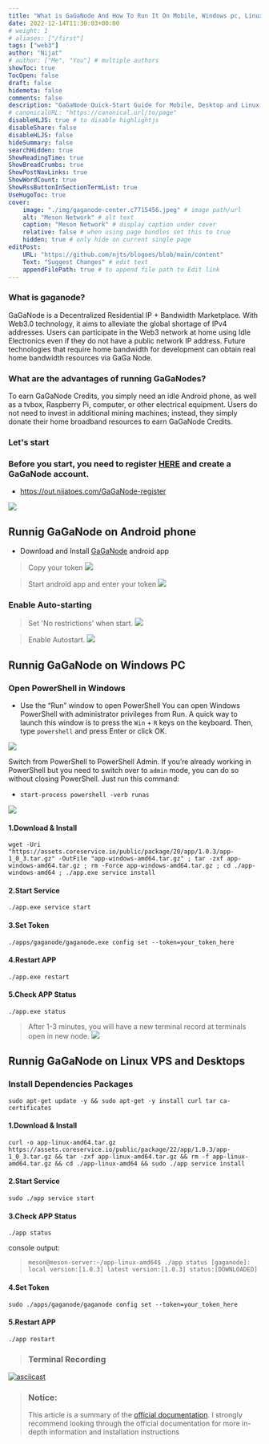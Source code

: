 ```yaml
---
title: "What is GaGaNode And How To Run It On Mobile, Windows pc, Linux Servers (Summarized)"
date: 2022-12-14T11:30:03+00:00
# weight: 1
# aliases: ["/first"]
tags: ["web3"]
author: "Nijat"
# author: ["Me", "You"] # multiple authors
showToc: true
TocOpen: false
draft: false
hidemeta: false
comments: false
description: "GaGaNode Quick-Start Guide for Mobile, Desktop and Linux Devices"
# canonicalURL: "https://canonical.url/to/page"
disableHLJS: true # to disable highlightjs
disableShare: false
disableHLJS: false
hideSummary: false
searchHidden: true
ShowReadingTime: true
ShowBreadCrumbs: true
ShowPostNavLinks: true
ShowWordCount: true
ShowRssButtonInSectionTermList: true
UseHugoToc: true
cover:
    image: "./img/gaganode-center.c7715456.jpeg" # image path/url
    alt: "Meson Network" # alt text
    caption: "Meson Network" # display caption under cover
    relative: false # when using page bundles set this to true
    hidden: true # only hide on current single page
editPost:
    URL: "https://github.com/njts/blogoes/blob/main/content"
    Text: "Suggest Changes" # edit text
    appendFilePath: true # to append file path to Edit link
---
```

### What is gaganode?

GaGaNode is a Decentralized Residential IP + Bandwidth Marketplace. With Web3.0 technology, it aims to alleviate the global shortage of IPv4 addresses. Users can participate in the Web3 network at home using Idle Electronics even if they do not have a public network IP address. Future technologies that require home bandwidth for development can obtain real home bandwidth resources via GaGa Node.

### What are the advantages of running GaGaNodes?

To earn GaGaNode Credits, you simply need an idle Android phone, as well as a tvbox, Raspberry Pi, computer, or other electrical equipment.
Users do not need to invest in additional mining machines; instead, they simply donate their home broadband resources to earn GaGaNode Credits.

### Let's start

### Before you start, you need to register [HERE](https://out.nijatoes.com/GaGaNode-register) and create a GaGaNode account.

- https://out.nijatoes.com/GaGaNode-register

![](/img/screenshot.png)

## Runnig GaGaNode on Android phone

- Download and Install [GaGaNode](https://assets.coreservice.io/public/package/32/gaganode/1.0.3/gaganode-1_0_3.apk) android app

> Copy your token
![](/img/install_run.c4bd2c82.png)

> Start android app and enter your token
 ![](/img/android-03.5ff0f04c.jpeg)

 ### Enable Auto-starting

 > Set 'No restrictions' when start.
 ![](/img/android-01.cbbe2b89.png)

 > Enable Autostart.
![](/img/android-02.47e56405.png)

## Runnig GaGaNode on Windows PC

### Open PowerShell in Windows

- Use the “Run” window to open PowerShell
You can open Windows PowerShell with administrator privileges from Run. A quick way to launch this window is to press the `Win` + `R` keys on the keyboard. Then, type `powershell` and press Enter or click OK.

![](/img/windows-03.c050e0c7.png)

Switch from PowerShell to PowerShell Admin. If you’re already working in PowerShell but you need to switch over to `admin` mode, you can do so without closing PowerShell. Just run this command:

- `start-process powershell -verb runas`

![](/img/windows-04.6eb30a24.png)

####  1.Download & Install

`wget -Uri "https://assets.coreservice.io/public/package/20/app/1.0.3/app-1_0_3.tar.gz" -OutFile "app-windows-amd64.tar.gz" ; tar -zxf app-windows-amd64.tar.gz ; rm -Force app-windows-amd64.tar.gz ; cd ./app-windows-amd64 ; ./app.exe service install`

#### 2.Start Service

`./app.exe service start`

#### 3.Set Token

`./apps/gaganode/gaganode.exe config set --token=your_token_here`

#### 4.Restart APP

`./app.exe restart`

#### 5.Check APP Status

`./app.exe status`

> After 1-3 minutes, you will have a new terminal record at terminals open in new node.
![](/img/windows-06.0d8b27e5.png)


## Runnig GaGaNode on Linux VPS and Desktops

### Install Dependencies Packages

`sudo apt-get update -y && sudo apt-get -y install curl tar ca-certificates`

#### 1.Download & Install

`curl -o app-linux-amd64.tar.gz https://assets.coreservice.io/public/package/22/app/1.0.3/app-1_0_3.tar.gz && tar -zxf app-linux-amd64.tar.gz && rm -f app-linux-amd64.tar.gz && cd ./app-linux-amd64 && sudo ./app service install`

#### 2.Start Service

`sudo ./app service start`

#### 3.Check APP Status

`./app status`

console output:
>`meson@meson-server:~/app-linux-amd64$ ./app status
[gaganode]:		local version:[1.0.3] latest version:[1.0.3] status:[DOWNLOADED]`

#### 4.Set Token

`sudo ./apps/gaganode/gaganode config set --token=your_token_here`

#### 5.Restart APP

`./app restart`

> ### Terminal Recording
[![asciicast](https://asciinema.org/a/545183.svg)](https://asciinema.org/a/545183)

> ### Notice:
>This article is a summary of the [official documentation](https://docs.gaganode.com/). I strongly recommend looking through the official documentation for more in-depth information and installation instructions









